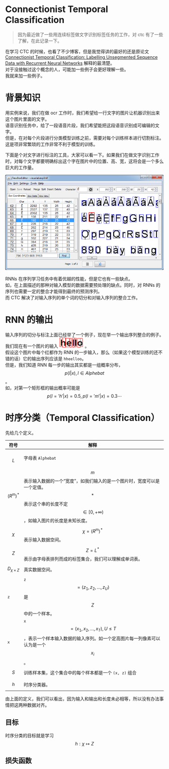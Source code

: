 # Connectionist Temporal Classification

> 因为最近做了一些用连续标签做文字识别标签任务的工作，对 ctc 有了一些了解，在此记录一下。

在学习 CTC 的时候，也看了不少博客，但是我觉得讲的最好的还是原论文 [Connectionist Temporal Classification: Labelling Unsegmented Sequence Data with Recurrent Neural Networks](http://citeseerx.ist.psu.edu/viewdoc/download?doi=10.1.1.75.6306&rep=rep1&type=pdf) 解释的最清楚。  
对于没接触过这个概念的人，可能加一些例子会更好理解一些。  
我就来加一些例子。

# 背景知识

用实例来说，我们在做 ocr 工作时，我们希望给一行文字的图片让机器识别出来这个图片里面的文字。  
语音识别任务中，给了一段语音片段，我们希望能把这段语音识别成可编辑的文字。  
但是，在对每个片段进行分类模型训练之前，需要对每个训练样本进行切割标注。  
这是项非常繁琐的工作非常不利于模型的训练。

下面是个对文字进行标注的工具，大家可以看一下。如果我们在做文字识别工作时，对每个文字都要明确标出这个字在图片中的位置、高、宽，这将会是一个多么巨大的工作量。

![jtessboxeditor](./jTessBoxEditor.png)

RNNs 在序列学习任务中有着优越的性能，但是它也有一些缺点。  
如，在上面描述的那种对输入模型的数据需要预处理的缺点。同时，对 RNNs 的序列也需要一定的整合才能得到最终的预测序列。  
而 CTC 解决了对输入序列的单个词的切分和对输入序列的整合工作。

# RNN 的输出

输入序列的切分与标注上面已经举了一个例子，现在举一个输出序列整合的例子。  
我们现在有一个图片的输入 ![hello](./hello.png)。  
假设这个图片中每个红都作为 RNN 的一步输入，那么（如果这个模型训练的还不错的话）它的输出序列应该是 `hheelloo`。  
但是，我们知道 RNN 每一步的输出其实都是一组概率分布，$$p(l|x), l \in Alphebat$$。  
如，对第一个矩形框的输出概率可能是 $$p(l = 'h' | x) = 0.5, p(l = 'm' | x) = 0.3 \cdots$$

# 时序分类（Temporal Classification）

先给几个定义。

| 符号 | 解释 |
| --- | --- |
|　$$L$$ | 字母表 `Alphebat`|
| $$ (R^m)^\ast $$ | $$m$$ 表示输入数据的一个“宽度”，如我们输入的是一个图片时，宽度可以是一个定值。 $$\ast$$ 表示这个串的长度不定 $$\in [0, +\infty)$$，如输入图片的长度是未知长度。|
| $$\chi$$ | $$\chi = (R^m)^\ast$$ 表示输入数据空间。 |
| $$Z$$ | $$Z = L^\ast$$ 表示由字母表排列而成的标签集合，我们可以理解成单词表。 |
| $$D_{\chi \times Z}$$ | 真实数据空间。|
| `z` | `z` $$ = (z_1, z_2, \dots, z_U)$$  是 $$Z$$ 中的一个样本。 |
| `x` | `x` $$ = (x_1, x_2, \dots, x_T), U \leq T$$，表示一个样本输入数据的输入序列。如一个定高图片每一列像素可以认为是一个 $$x_i$$。|
| $$S$$ | 训练样本集，这个集合中的每个样本都是一个 `(x, z)` 组合 |
| $$h$$ | 时序分类器。|

由上面的定义，我们可以看出，因为输入和输出和长度未必相等，所以没有办法事情把这两种数据对齐。
## 目标
时序分类的目标就是学习
$$
h: \chi \longmapsto Z
$$

## 损失函数

